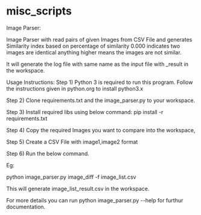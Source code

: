 # misc_scripts
Image Parser:

Image Parser with read pairs of given Images from CSV File and generates Similarity index based on percentage of similarity
0.000 indicates two images are identical anything higher means the images are not similar.

It will generate the log file with same name as the input file with _result in the workspace.

Usage Instructions:
Step 1) Python 3 is required to run this program. Follow the instructions given in python.org to install python3.x

Step 2) Clone requirements.txt and the image_parser.py to your workspace.

Step 3) Install required libs using below command:
pip install -r requirements.txt

Step 4) Copy the required Images you want to compare into the workspace, 

Step 5) Create a CSV File with image1,image2 format

Step 6) Run the below command.

Eg:

python image_parser.py image_diff -f image_list.csv

This will generate image_list_result.csv in the workspace.


For more details you can run 
python image_parser.py --help for furthur documentation.
